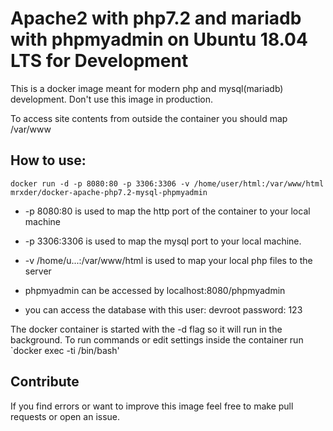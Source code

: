 # Apache2 with php7.2 and mariadb with phpmyadmin on Ubuntu 18.04 LTS for Development 
This is a docker image meant for modern php and mysql(mariadb) development. Don't use this image in production.

To access site contents from outside the container you should map /var/www

## How to use:
`docker run -d -p 8080:80 -p 3306:3306 -v /home/user/html:/var/www/html mrxder/docker-apache-php7.2-mysql-phpmyadmin`
* -p 8080:80 is used to map the http port of the container to your local machine
* -p 3306:3306 is used to map the mysql port to your local machine.
* -v /home/u...:/var/www/html is used to map your local php files to the server

* phpmyadmin can be accessed by localhost:8080/phpmyadmin
* you can access the database with this user: devroot password: 123

The docker container is started with the -d flag so it will run in the background. To run commands or edit settings inside the container run `docker exec -ti /bin/bash'

## Contribute
If you find errors or want to improve this image feel free to make pull requests or open an issue.